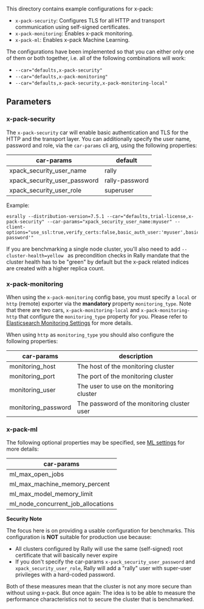 This directory contains example configurations for x-pack:

* `x-pack-security`: Configures TLS for all HTTP and transport communication using self-signed certificates.
* `x-pack-monitoring`: Enables x-pack monitoring.
* `x-pack-ml`: Enables x-pack Machine Learning.

The configurations have been implemented so that you can either only one of them or both together, i.e. all of the following combinations will work:

* `--car="defaults,x-pack-security"`
* `--car="defaults,x-pack-monitoring"`
* `--car="defaults,x-pack-security,x-pack-monitoring-local"`

## Parameters

### x-pack-security

The `x-pack-security` car will enable basic authentication and TLS for the HTTP and the transport layer.
You can additionally specify the user name, password and role, via the `car-params` cli arg, using the following properties:

| car-params | default |
| --------- | ------- |
| xpack_security_user_name | rally |
| xpack_security_user_password | rally-password |
| xpack_security_user_role | superuser |

Example:

```
esrally --distribution-version=7.5.1 --car="defaults,trial-license,x-pack-security" --car-params="xpack_security_user_name:myuser" --client-options="use_ssl:true,verify_certs:false,basic_auth_user:'myuser',basic_auth_password:'rally-password'"
```

If you are benchmarking a single node cluster, you'll also need to add `--cluster-health=yellow ` as precondition checks in Rally mandate that the cluster health has to be "green" by default but the x-pack related indices are created with a higher replica count. 

### x-pack-monitoring

When using the `x-pack-monitoring` config base, you must specify a `local` or `http` (remote) exporter via the **mandatory** property `monitoring_type`.
Note that there are two cars, `x-pack-monitoring-local` and `x-pack-monitoring-http` that configure the `monitoring_type` property for you.
Please refer to [Elasticsearch Monitoring Settings](https://www.elastic.co/guide/en/elasticsearch/reference/current/monitoring-settings.html) for more details.

When using `http` as `monitoring_type` you should also configure the following properties:

| car-params | description |
| --------- | ------------ |
| monitoring_host | The host of the monitoring cluster |
| monitoring_port | The port of the monitoring cluster |
| monitoring_user | The user to use on the monitoring cluster |
| monitoring_password | The password of the monitoring cluster user |

### x-pack-ml

The following optional properties may be specified, see [ML settings](https://www.elastic.co/guide/en/elasticsearch/reference/current/ml-settings.html) for more details:

| car-params |
| ---------- |
| ml_max_open_jobs |
| ml_max_machine_memory_percent |
| ml_max_model_memory_limit |
| ml_node_concurrent_job_allocations |


**Security Note**

The focus here is on providing a usable configuration for benchmarks. This configuration is **NOT** suitable for production use because:

* All clusters configured by Rally will use the same (self-signed) root certificate that will basically never expire
* If you don't specify the car-params `x-pack_security_user_password` and `xpack_security_user_role`, Rally will add a "rally" user with super-user privileges with a hard-coded password.

Both of these measures mean that the cluster is not any more secure than without using x-pack. But once again: The idea is to be able to measure the performance characteristics not to secure the cluster that is benchmarked.
